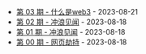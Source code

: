 * [第 03 期 - 什么是web3](https://post.testdog.cn/posts/03-什么是web3) - 2023-08-21
* [第 02 期 - 冲浪见闻](https://post.testdog.cn/posts/02-冲浪见闻) - 2023-08-18
* [第 01 期 - 冲浪见闻](https://post.testdog.cn/posts/01-冲浪见闻) - 2023-08-18
* [第 00 期 - 网页劫持](https://post.testdog.cn/posts/00-网页劫持) - 2023-08-18
